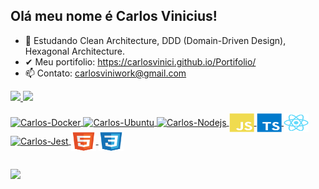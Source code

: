## Olá meu nome é Carlos Vinicius!

- 🌱 Estudando Clean Architecture, DDD (Domain-Driven Design), Hexagonal Architecture.
- ✔  Meu portifolio: https://carlosvinici.github.io/Portifolio/
- 📫 Contato: carlosviniwork@gmail.com

 <div>
  <a href="https://github.com/carlosvinici">
  <img height="180em" src="https://github-readme-stats.vercel.app/api?username=carlosvinici&show_icons=true&theme=merko&include_all_commits=true&count_private=true&hide_border=true"/>
  <img height="180em" src="https://github-readme-stats.vercel.app/api/top-langs/?username=carlosvinici&layout=compact&langs_count=7&theme=merko&hide_border=true"/>
</div>
  
  <div style="display: inline_block"><br>
  <img align="center" alt="Carlos-Docker" height="30" width="40" src="https://www.svgrepo.com/show/349342/docker.svg">
  <img align="center" alt="Carlos-Ubuntu" height="30" width="40" src="https://www.svgrepo.com/show/452122/ubuntu.svg">
  <img align="center" alt="Carlos-Nodejs" height="30" width="40" src="https://www.svgrepo.com/show/354118/nodejs.svg">
  <img align="center" alt="Carlos-Js" height="30" width="40" src="https://raw.githubusercontent.com/devicons/devicon/master/icons/javascript/javascript-plain.svg">
  <img align="center" alt="Carlos-Ts" height="30" width="40" src="https://raw.githubusercontent.com/devicons/devicon/master/icons/typescript/typescript-plain.svg">
  <img align="center" alt="Carlos-React" height="30" width="40" src="https://raw.githubusercontent.com/devicons/devicon/master/icons/react/react-original.svg">
  <img align="center" alt="Carlos-Jest" height="30" width="40" src="https://www.svgrepo.com/show/373701/jest-snapshot.svg">
  <img align="center" alt="Carlos-HTML" height="30" width="40" src="https://raw.githubusercontent.com/devicons/devicon/master/icons/html5/html5-original.svg">
  <img align="center" alt="Carlos-CSS" height="30" width="40" src="https://raw.githubusercontent.com/devicons/devicon/master/icons/css3/css3-original.svg">
  </div>
  
   ##
 
<div> 
  <a href="https://www.linkedin.com/in/carlos-vinicius-silva/" target="_blank"><img src="https://img.shields.io/badge/-LinkedIn-%230077B5?style=for-the-badge&logo=linkedin&logoColor=white" target="_blank"></a>



